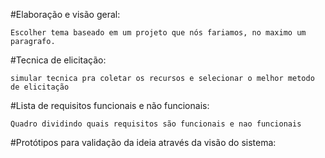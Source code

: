 #Elaboração e visão geral:

	Escolher tema baseado em um projeto que nós fariamos, no maximo um paragrafo.

#Tecnica de elicitação:
	
	simular tecnica pra coletar os recursos e selecionar o melhor metodo de elicitação

#Lista de requisitos funcionais e não funcionais:

	Quadro dividindo quais requisitos são funcionais e nao funcionais

#Protótipos para validação da ideia através da visão do sistema:







